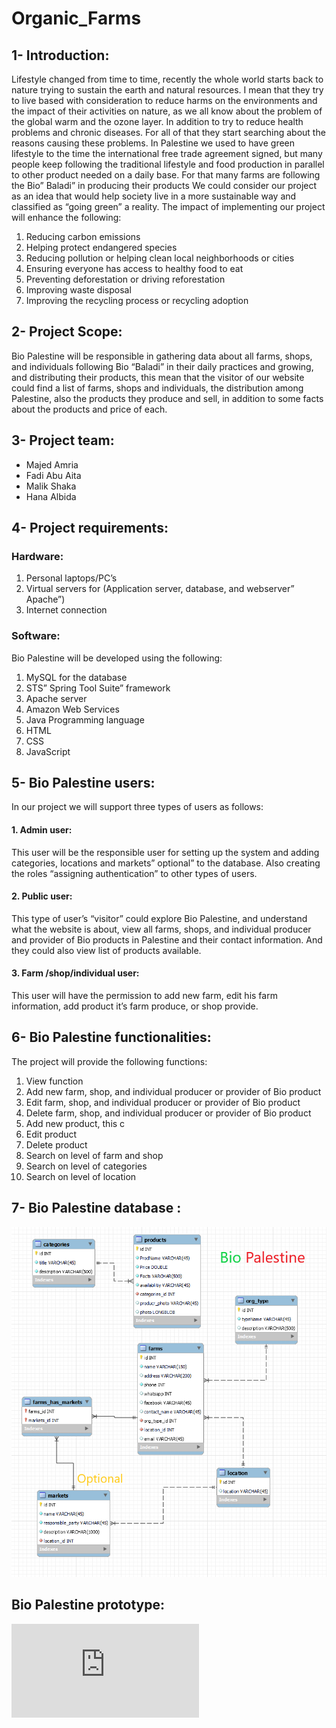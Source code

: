 # Organic_Farms
## 1- Introduction:
Lifestyle changed from time to time, recently the whole world starts back to nature trying to sustain the earth and natural resources.  I mean that they try to live based with consideration to reduce harms on the environments and the impact of their activities on nature, as we all know about the problem of the global warm and the ozone layer. In addition to try to reduce health problems and chronic diseases. For all of that they start searching about the reasons causing these problems. 
In Palestine we used to have green lifestyle to the time the international free trade agreement signed, but many people keep following the traditional lifestyle and food production in parallel to other product needed on a daily base.
 For that many farms are following the Bio” Baladi” in producing their products 
 We could consider our project as an idea that would help society live in a more sustainable way and classified as “going green” a reality. The impact of implementing our project will enhance the following:

1.	Reducing carbon emissions
2.	Helping protect endangered species
3.	Reducing pollution or helping clean local neighborhoods or cities
4.	Ensuring everyone has access to healthy food to eat
5.	Preventing deforestation or driving reforestation
6.	Improving waste disposal
7.	Improving the recycling process or recycling adoption

## 2-	Project Scope:
Bio Palestine will be responsible in gathering data about all farms, shops, and individuals following Bio “Baladi” in their daily practices and growing, and distributing their products, this mean that the visitor of our website could find a list of farms, shops and individuals, the distribution among Palestine, also the products they produce and sell, in addition to some facts about the products and price of each.

## 3-	Project team:

*	Majed Amria
*	Fadi Abu Aita
*	Malik Shaka
*	Hana Albida


## 4-	Project requirements:

### Hardware:
1.	Personal laptops/PC’s
2.	Virtual servers for (Application server, database, and webserver” Apache”)
3.	Internet connection

### Software:
Bio Palestine will be developed using the following:
1. 	MySQL for the database
2. 	STS” Spring Tool Suite” framework
3. 	Apache server 
4. 	Amazon Web Services
5. 	Java Programming language
6. HTML
7. CSS
8. 	JavaScript

## 5-	Bio Palestine users:
In our project we will support three types of users as follows:
#### 1.	Admin user: 
   This user will be the responsible user for setting up the system and adding categories, locations and markets” optional” to the database. Also creating the roles      “assigning authentication” to other types of users.
#### 2.	Public user: 
  This type of user’s “visitor” could explore Bio Palestine, and understand what the website is about, view all farms, shops, and individual producer and provider of     Bio products in Palestine and their contact information. And they could also view list of products available. 
#### 3.	Farm /shop/individual user:
   This user will have the permission to add new farm, edit his farm information, add product it’s farm produce, or shop provide.

## 6-	Bio Palestine functionalities:
The project will provide the following functions:
1.	View function 
2.	Add new farm, shop, and individual producer or provider of Bio product
3.	Edit farm, shop, and individual producer or provider of Bio product
4.	Delete farm, shop, and individual producer or provider of Bio product
5.	Add new product, this c
6.	Edit product
7.	Delete product
8.	Search on level of farm and shop
9.	Search on level of categories
10.	Search on level of location

## 7-	Bio Palestine database :

![ERD Diagram](https://github.com/Hana140315/Organic_Farms/blob/master/DB/ERD2.PNG)

## Bio Palestine prototype:
![Wirefame](https://github.com/Hana140315/Organic_Farms/blob/master/Documentation/Wireframe.pdf)
